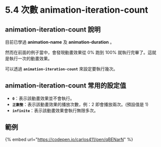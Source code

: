 # 5.4 次數 animation-iteration-count

## animation-iteration-count 說明

目前已學過 **animation-name** 及 **animation-duration** 。

然而在前面的例子當中，會發現動畫效果從 0% 跑到 100% 就執行完畢了。這就是執行一次的動畫效果。

可以透過 **`animation-iteration-count`** 來設定要執行幾次。

## animation-iteration-count 常用的設定值

* **`0`**：表示該動畫效果並不會執行。
* **`正數整`**：表示該動畫效果的播放次數，例：2 即會播放兩次。(預設值是 1)
* **`infinite`**：表示該動畫效果會執行無限多次。

## 範例

{% embed url="https://codepen.io/carlos411/pen/qBENarN" %}



